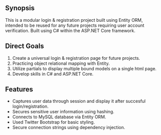 ## Synopsis
This is a modular login & registration project built using Entity ORM, intended to be reused for any future projects requiring user account verification. Built using C# within the ASP.NET Core framework.

## Direct Goals
1. Create a universal login & registration page for future projects.
2. Practicing object relational mapping with Entity.
3. Utilize partials to display multiple bound models on a single html page.
4. Develop skills in C# and ASP.NET Core.

## Features
- Captures user data through session and display it after succesful login/registration.
- Secures sensitive user information using hashing.
- Connects to MySQL database via Entity ORM.
- Used Twitter Bootstrap for basic styling.
- Secure connection strings using dependency injection.
